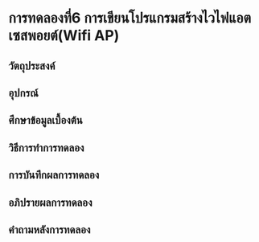 # การทดลองที่6 การเขียนโปรแกรมสร้างไวไฟแอตเซสพอยต์(Wifi AP)

## วัตถุประสงค์

## อุปกรณ์

## ศึกษาข้อมูลเบื้องต้น

## วิธีการทำการทดลอง

## การบันทึกผลการทดลอง

## อภิปรายผลการทดลอง

## คำถามหลังการทดลอง


